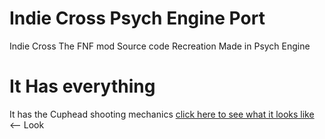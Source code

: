 # Indie Cross Psych Engine Port
Indie Cross The FNF mod Source code Recreation Made in Psych Engine
# It Has everything
It has the Cuphead shooting mechanics 
[click here to see what it looks like](https://media.discordapp.net/attachments/907763242066116678/978796225140764702/new_pog_thing.gif) <-- Look


